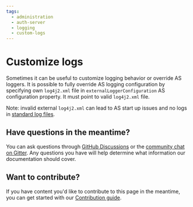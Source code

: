 ```yaml
---
tags:
  - administration
  - auth-server
  - logging
  - custom-logs
---
```


# Customize logs

Sometimes it can be useful to customize logging behavior or override AS loggers. 
It is possible to fully override AS logging configuration by specifying own `log4j2.xml` file in `externalLoggerConfiguration` AS configuration property.
It must point to valid `log4j2.xml` file. 

Note: invalid external `log4j2.xml` can lead to AS start up issues and no logs in [standard log files](standard-logs.md).


## Have questions in the meantime?

You can ask questions through [GitHub Discussions](https://github.com/JanssenProject/jans/discussion) or the [community chat on Gitter](https://gitter.im/JanssenProject/Lobby). Any questions you have will help determine what information our documentation should cover.

## Want to contribute?

If you have content you'd like to contribute to this page in the meantime, you can get started with our [Contribution guide](https://docs.jans.io/head/CONTRIBUTING/).